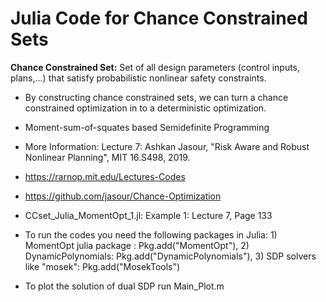 # Julia Code for Chance Constrained Sets


**Chance Constrained Set:** Set of all design parameters (control inputs, plans,...) that satisfy probabilistic nonlinear safety constraints.

- By constructing chance constrained sets, we can turn a chance constrained optimization in to a deterministic optimization.
- Moment-sum-of-squates based Semidefinite Programming
- More Information: Lecture 7: Ashkan Jasour, "Risk Aware and Robust Nonlinear Planning", MIT 16.S498, 2019.
- https://rarnop.mit.edu/Lectures-Codes
- https://github.com/jasour/Chance-Optimization



- CCset_Julia_MomentOpt_1.jl: Example 1: Lecture 7, Page 133



- To run the codes you need the following packages in Julia: 1) MomentOpt julia package : Pkg.add("MomentOpt"), 2) DynamicPolynomials: Pkg.add("DynamicPolynomials"), 3) SDP solvers like "mosek": Pkg.add("MosekTools")

- To plot the solution of dual SDP run Main_Plot.m
